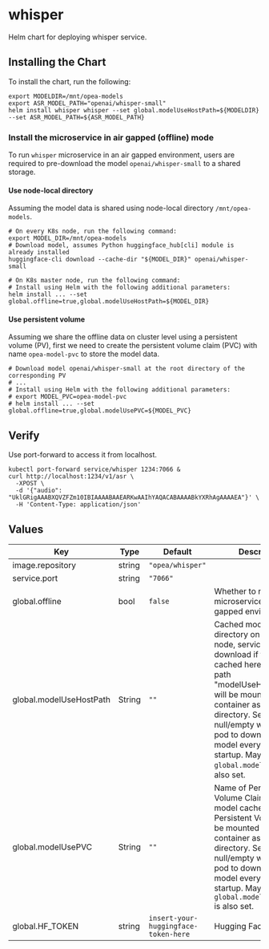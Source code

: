 # whisper

Helm chart for deploying whisper service.

## Installing the Chart

To install the chart, run the following:

```console
export MODELDIR=/mnt/opea-models
export ASR_MODEL_PATH="openai/whisper-small"
helm install whisper whisper --set global.modelUseHostPath=${MODELDIR} --set ASR_MODEL_PATH=${ASR_MODEL_PATH}
```

### Install the microservice in air gapped (offline) mode

To run `whisper` microservice in an air gapped environment, users are required to pre-download the model `openai/whisper-small` to a shared storage.

#### Use node-local directory

Assuming the model data is shared using node-local directory `/mnt/opea-models`.

```
# On every K8s node, run the following command:
export MODEL_DIR=/mnt/opea-models
# Download model, assumes Python huggingface_hub[cli] module is already installed
huggingface-cli download --cache-dir "${MODEL_DIR}" openai/whisper-small

# On K8s master node, run the following command:
# Install using Helm with the following additional parameters:
helm install ... --set global.offline=true,global.modelUseHostPath=${MODEL_DIR}
```

#### Use persistent volume

Assuming we share the offline data on cluster level using a persistent volume (PV), first we need to create the persistent volume claim (PVC) with name `opea-model-pvc` to store the model data.

```
# Download model openai/whisper-small at the root directory of the corresponding PV
# ...
# Install using Helm with the following additional parameters:
# export MODEL_PVC=opea-model-pvc
# helm install ... --set global.offline=true,global.modelUsePVC=${MODEL_PVC}
```

## Verify

Use port-forward to access it from localhost.

```console
kubectl port-forward service/whisper 1234:7066 &
curl http://localhost:1234/v1/asr \
  -XPOST \
  -d '{"audio": "UklGRigAAABXQVZFZm10IBIAAAABAAEARKwAAIhYAQACABAAAABkYXRhAgAAAAEA"}' \
  -H 'Content-Type: application/json'
```

## Values

| Key                     | Type   | Default                              | Description                                                                                                                                                                                                                                                                                                                                 |
| ----------------------- | ------ | ------------------------------------ | ------------------------------------------------------------------------------------------------------------------------------------------------------------------------------------------------------------------------------------------------------------------------------------------------------------------------------------------- |
| image.repository        | string | `"opea/whisper"`                     |                                                                                                                                                                                                                                                                                                                                             |
| service.port            | string | `"7066"`                             |                                                                                                                                                                                                                                                                                                                                             |
| global.offline          | bool   | `false`                              | Whether to run the microservice in air gapped environment                                                                                                                                                                                                                                                                                   |
| global.modelUseHostPath | String | `""`                                 | Cached models directory on Kubernetes node, service will not download if the model is cached here. The host path "modelUseHostPath" will be mounted to the container as /data directory. Setting this to null/empty will force the pod to download the model every time during startup. May not be set if `global.modelUsePVC` is also set. |
| global.modelUsePVC      | String | `""`                                 | Name of Persistent Volume Claim to use for model cache. The Persistent Volume will be mounted to the container as /data directory. Setting this to null/empty will force the pod to download the model every time during startup. May not be set if `global.modelUseHostPath` is also set.                                                  |
| global.HF_TOKEN         | string | `insert-your-huggingface-token-here` | Hugging Face API token                                                                                                                                                                                                                                                                                                                      |
